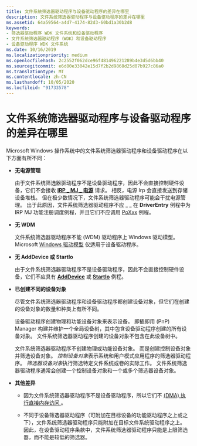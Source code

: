 ```yaml
---
title: 文件系统筛选器驱动程序与设备驱动程序的差异在哪里
description: 文件系统筛选器驱动程序与设备驱动程序的差异在哪里
ms.assetid: 64a59564-a4d7-4174-82d3-60bd1a30b2d8
keywords:
- 筛选器驱动程序 WDK 文件系统和设备驱动程序
- 文件系统筛选器驱动程序（WDK）和设备驱动程序
- 设备驱动程序 WDK 文件系统
ms.date: 10/16/2019
ms.localizationpriority: medium
ms.openlocfilehash: 2c2552f062dce96f481496221289b4e3d5d6bb40
ms.sourcegitcommit: e6d80e33042e15d7f2b2d9868d25d07b927c86a0
ms.translationtype: MT
ms.contentlocale: zh-CN
ms.lasthandoff: 10/05/2020
ms.locfileid: "91733578"
---
```

# <a name="how-file-system-filter-drivers-are-different-from-device-drivers"></a>文件系统筛选器驱动程序与设备驱动程序的差异在哪里

Microsoft Windows 操作系统中的文件系统筛选器驱动程序和设备驱动程序在以下方面有所不同：

- **无电源管理**

  由于文件系统筛选器驱动程序不是设备驱动程序，因此不会直接控制硬件设备，它们不会接收 [**IRP \_ MJ \_ 电源**](../kernel/irp-mj-power.md) 请求。 相反，电源 Irp 会直接发送到存储设备堆栈。 但在极少数情况下，文件系统筛选器驱动程序可能会干扰电源管理。 出于此原因，文件系统筛选器驱动程序不应 \_ \_ 在 **DriverEntry** 例程中为 IRP MJ 功能注册调度例程，并且它们不应调用 [PoXxx](/windows-hardware/drivers/ddi/index) 例程。

- **无 WDM**

  文件系统筛选器驱动程序不能 (WDM) 驱动程序上 Windows 驱动模型。 Microsoft [Windows 驱动模型](../kernel/writing-wdm-drivers.md) 仅适用于设备驱动程序。

- **无 AddDevice 或 StartIo**

  由于文件系统筛选器驱动程序不是设备驱动程序，因此不会直接控制硬件设备，它们不应具有 [**AddDevice**](/windows-hardware/drivers/ddi/wdm/nc-wdm-driver_add_device) 或 [**StartIo**](/windows-hardware/drivers/ddi/wdm/nc-wdm-driver_startio) 例程。

- **已创建不同的设备对象**

  尽管文件系统筛选器驱动程序和设备驱动程序都创建设备对象，但它们在创建的设备对象的数量和种类上有所不同。

  设备驱动程序创建物理和功能设备对象来表示设备。 即插即用 (PnP) Manager 构建并维护一个全局设备树，其中包含设备驱动程序创建的所有设备对象。 文件系统筛选器驱动程序创建的设备对象不包含在此设备树中。

  文件系统筛选器驱动程序不创建物理或功能设备对象。 而是创建控制设备对象并筛选设备对象。 *控制设备对象*表示系统和用户模式应用程序的筛选器驱动程序。 *筛选器设备对象*执行筛选特定文件系统或卷的实际工作。 文件系统筛选器驱动程序通常会创建一个控制设备对象和一个或多个筛选器设备对象。

- **其他差异**

  - 因为文件系统筛选器驱动程序不是设备驱动程序，所以它们不 [ (DMA) 执行直接内存访问 ](../kernel/using-direct-i-o-with-dma.md)。

  - 不同于设备筛选器驱动程序（可附加在目标设备的功能驱动程序之上或之下），文件系统筛选器驱动程序只能附加在目标文件系统驱动程序之上。 因此，在设备驱动程序条款中，文件系统筛选器驱动程序只能是上限筛选器，而不能是较低的筛选器。